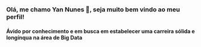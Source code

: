### Olá, me chamo Yan Nunes 👋, seja muito bem vindo ao meu perfil!
####                                               Ávido por conhecimento e em busca em estabelecer uma carreira sólida e longínqua na área de Big Data 

<!--
**yannunes03/yannunes03** is a ✨ _special_ ✨ repository because its `README.md` (this file) appears on your GitHub profile.

Here are some ideas to get you started:

- 🔭 I’m currently working on ...
- 🌱 I’m currently learning ...
- 👯 I’m looking to collaborate on ...
- 🤔 I’m looking for help with ...
- 💬 Ask me about ...
- 📫 How to reach me: ...
- 😄 Pronouns: ...
- ⚡ Fun fact: ...
-->
